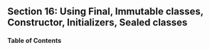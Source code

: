 ## Section 16: Using Final, Immutable classes, Constructor, Initializers, Sealed classes

#### Table of Contents
